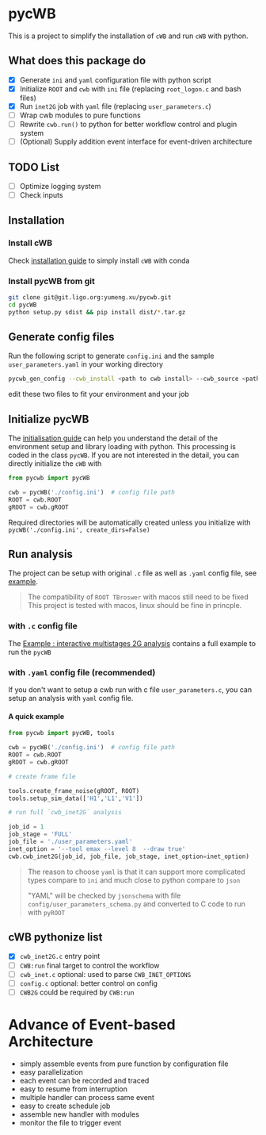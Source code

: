 # pycWB

This is a project to simplify the installation of `cWB` and run `cWB` with python.

## What does this package do

 - [x] Generate `ini` and `yaml` configuration file with python script
 - [x] Initialize `ROOT` and `cwb` with `ini` file (replacing `root_logon.c` and bash files)
 - [x] Run `inet2G` job with `yaml` file (replacing `user_parameters.c`)
 - [ ] Wrap cwb modules to pure functions 
 - [ ] Rewrite `cwb.run()` to python for better workflow control and plugin system
 - [ ] (Optional) Supply addition event interface for event-driven architecture

## TODO List

 - [ ] Optimize logging system
 - [ ] Check inputs

## Installation

### Install cWB

Check [installation guide](./docs/0.installation_guide.md) to simply install `cWB` with conda

### Install pycWB from git

```bash
git clone git@git.ligo.org:yumeng.xu/pycwb.git
cd pycWB
python setup.py sdist && pip install dist/*.tar.gz
```

## Generate config files

Run the following script to generate `config.ini` and the sample `user_parameters.yaml`
in your working directory

```bash
pycwb_gen_config --cwb_install <path to cwb install> --cwb_source <path to cwb source> --work_dir <path to work dir>
```

edit these two files to fit your environment and your job

## Initialize pycWB

The [initialisation guide](./docs/1.initialisation_guide.md) can help you understand the detail of the environment setup
and library loading with python. This processing is coded in the class `pycWB`. If you are not interested in the detail,
you can directly initialize the `cWB` with

```python
from pycwb import pycWB

cwb = pycWB('./config.ini')  # config file path
ROOT = cwb.ROOT
gROOT = cwb.gROOT
```

Required directories will be automatically created unless you initialize
with `pycWB('./config.ini', create_dirs=False)`

## Run analysis

The project can be setup with original `.c` file as well as `.yaml` config file,
see [example](./examples/MultiStages2G/user_parameters.yaml).

> The compatibility of `ROOT TBroswer` with macos still need to be fixed
> This project is tested with macos, linux should be fine in princple.

### with `.c` config file

The [Example : interactive multistages 2G analysis](./docs/2.test_interactive_multistages_2G_analysis.md) contains a
full example to run the `pycWB`

### with `.yaml` config file (recommended)

If you don't want to setup a cwb run with c file `user_parameters.c`,
you can setup an analysis with `yaml` config file.

#### A quick example

```python
from pycwb import pycWB, tools

cwb = pycWB('./config.ini')  # config file path
ROOT = cwb.ROOT
gROOT = cwb.gROOT

# create frame file

tools.create_frame_noise(gROOT, ROOT)
tools.setup_sim_data(['H1','L1','V1'])

# run full `cwb_inet2G` analysis

job_id = 1
job_stage = 'FULL'
job_file = './user_parameters.yaml'
inet_option = '--tool emax --level 8  --draw true'
cwb.cwb_inet2G(job_id, job_file, job_stage, inet_option=inet_option)
```

> The reason to choose `yaml` is that it can support more complicated types compare to `ini` and
> much close to python compare to `json`
>
> "YAML" will be checked by `jsonschema` with file `config/user_parameters_schema.py`
> and converted to C code to run with `pyROOT`

## cWB pythonize list

- [x] `cwb_inet2G.c` entry point
- [ ] `CWB:run` final target to control the workflow
- [ ] `cwb_inet.c` optional: used to parse `CWB_INET_OPTIONS`
- [ ] `config.c` optional: better control on config
- [ ] `CWB2G` could be required by `CWB:run` 

# Advance of Event-based Architecture

 - simply assemble events from pure function by configuration file 
 - easy parallelization
 - each event can be recorded and traced
 - easy to resume from interruption
 - multiple handler can process same event
 - easy to create schedule job
 - assemble new handler with modules
 - monitor the file to trigger event